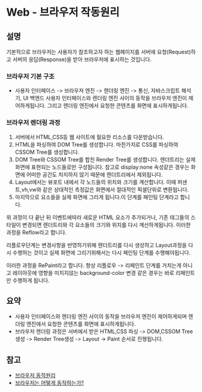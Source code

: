 # Web - 브라우저 작동원리

## 설명

기본적으로 브라우저는 사용자가 참조하고자 하는 웹페이지를 서버에 요청(Request)하고 서버의 응답(Response)을 받아 브라우저에 표시하는 것입니다.

### 브라우저 기본 구조

- 사용자 인터페이스 -> 브라우저 엔진 -> 렌더링 엔진 -> 통신, 자바스크립트 해석기, UI 백엔드
사용자 인터페이스와 렌더링 엔진 사이의 동작을 브라우저 엔진이 제어하게됩니다. 그리고 렌더링 엔진에서 요청한 콘텐츠를 화면에 표시하게됩니다.

### 브라우저 렌더링 과정

1. 서버에서 HTML,CSS등 웹 사이트에 필요한 리소스를 다운받습니다.
2. HTML을 파싱하여 DOM Tree를 생성합니다. 마찬가지로 CSS를 파싱하여 CSSOM Tree를 생성합니다.
3. DOM Tree와 CSSOM Tree를 합친 Render Tree를 생성합니다. 렌더트리는 실제 화면에 표현되는 노드들로만 구성됩니다.
   참고로 display:none 속성같은 경우는 화면에 어떠한 공간도 차지하지 않기 때문에 렌더트리에서 제외됩니다.
4. Layout에서는 뷰포트 내에서 각 노드들의 위치와 크기를 계산합니다. 이때 퍼센트,vh,vw와 같은 상대적인 측정값은 화면에서 절대적인 픽셀단위로 변환됩니다.
5. 마지막으로 요소들을 실제 화면에 그리게 됩니다.이 단계를 페인팅 단계라고 합니다.

위 과정이 다 끝난 뒤 이벤트에따라 새로운 HTML 요소가 추가되거나, 기존 태그들의 스타일이 변경되면 렌더트리와 각 요소들의 크기와 위치를 다시 계산하게됩니다. 이러한 과정을 Reflow라고 합니다.

리플로우단계는 변경사항을 반영하기위해 렌더트리를 다시 생성하고 Layout과정을 다시 수행하는 것이고 실제 화면에 그리기위해서는 다시 페인팅 단계를 수행해야됩니다.

이러한 과정을 RePaint라고 합니다. 항상 리플로우 -> 리페인트 단계를 거치는게 아니고 레이아웃에 영향을 미치지않는 background-color 변경 같은 경우는 바로 리페인트만 수행하게 됩니다.

## 요약

- 사용자 인터페이스와 렌더링 엔진 사이의 동작을 브라우저 엔진이 제어하게되며 렌더링 엔진에서 요청한 콘텐츠를 화면에 표시하게됩니다.
- 브라우저 렌더링 과정은 서버에서 받은 HTML,CSS 파싱 -> DOM,CSSOM Tree생성 -> Render Tree생성 -> Layout -> Paint 순서로 진행됩니다.

## 참고

- [브라우저 동작원리](https://poiemaweb.com/js-browser)
- [브라우저는 어떻게 동작하는가?](https://d2.naver.com/helloworld/59361)

